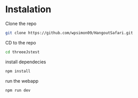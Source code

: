 # Instalation

Clone the repo
```bash
git clone https://github.com/wpsimon09/HangoutSafari.git
```

CD to the repo
```bash
cd threeeJstest
```

install dependecies
```bash
npm install
```

run the webapp
```bash
npm run dev
```
